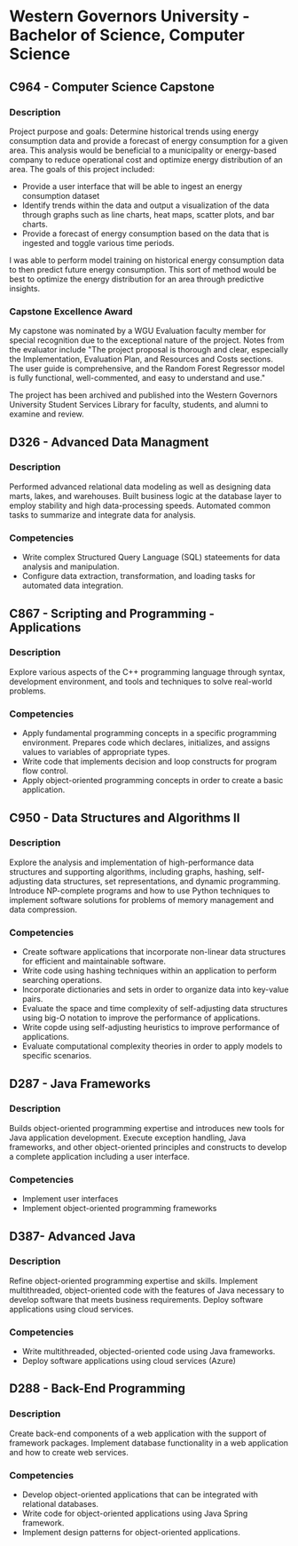 # Western Governors University - Bachelor of Science, Computer Science

## C964 - Computer Science Capstone
### Description
Project purpose and goals:
Determine historical trends using energy consumption data and provide a forecast of energy consumption for a given area. This analysis would be beneficial to a municipality or energy-based company to reduce operational cost and optimize energy distribution of an area.
The goals of this project included:
- Provide a user interface that will be able to ingest an energy consumption dataset
- Identify trends within the data and output a visualization of the data through graphs such as line charts, heat maps, scatter plots, and bar charts.
- Provide a forecast of energy consumption based on the data that is ingested and toggle various time periods.

I was able to perform model training on historical energy consumption data to then predict future energy consumption. This sort of method would be best to optimize the energy distribution for an area through predictive insights.

### Capstone Excellence Award
My capstone was nominated by a WGU Evaluation faculty member for special recognition due to the exceptional nature of the project. Notes from the evaluator include "The project proposal is thorough and clear, especially the Implementation, Evaluation Plan, and Resources and Costs sections. The user guide is comprehensive, and the Random Forest Regressor model is fully functional, well-commented, and easy to understand and use."

The project has been archived and published into the Western Governors University Student Services Library for faculty, students, and alumni to examine and review.

## D326 - Advanced Data Managment
### Description
Performed advanced relational data modeling as well as designing data marts, lakes, and warehouses. Built business logic at the database layer to employ stability and high data-processing speeds. Automated common tasks to summarize and integrate data for analysis.

### Competencies
- Write complex Structured Query Language (SQL) stateements for data analysis and manipulation.
- Configure data extraction, transformation, and loading tasks for automated data integration.
    
## C867 - Scripting and Programming - Applications
### Description
Explore various aspects of the C++ programming language through syntax, development environment, and tools and techniques to solve real-world problems.

### Competencies
- Apply fundamental programming concepts in a specific programming environment. Prepares code which declares, initializes, and assigns values to variables of appropriate types.
- Write code that implements decision and loop constructs for program flow control.
- Apply object-oriented programming concepts in order to create a basic application.
    
## C950 - Data Structures and Algorithms II
### Description
Explore the analysis and implementation of high-performance data structures and supporting algorithms, including graphs, hashing, self-adjusting data structures, set representations, and dynamic programming. Introduce NP-complete programs and how to use Python techniques to implement software solutions for problems of memory management and data compression.

### Competencies
- Create software applications that incorporate non-linear data structures for efficient and maintainable software.
- Write code using hashing techniques within an application to perform searching operations.
- Incorporate dictionaries and sets in order to organize data into key-value pairs.
- Evaluate the space and time complexity of self-adjusting data structures using big-O notation to improve the performance of applications.
- Write copde using self-adjusting heuristics to improve performance of applications.
- Evaluate computational complexity theories in order to apply models to specific scenarios.
    
## D287 - Java Frameworks
### Description
Builds object-oriented programming expertise and introduces new tools for Java application development. Execute exception handling, Java frameworks, and other object-oriented principles and constructs to develop a complete application including a user interface.

### Competencies
- Implement user interfaces
- Implement object-oriented programming frameworks
    
## D387- Advanced Java
### Description
Refine object-oriented programming expertise and skills. Implement multithreaded, object-oriented code with the features of Java necessary to develop software that meets business requirements. Deploy software applications using cloud services.

### Competencies
- Write multithreaded, objected-oriented code using Java frameworks.
- Deploy software applications using cloud services (Azure)
    
## D288 - Back-End Programming
### Description
Create back-end components of a web application with the support of framework packages. Implement database functionality in a web application and how to create web services.

### Competencies
- Develop object-oriented applications that can be integrated with relational databases.
- Write code for object-oriented applications using Java Spring framework.
- Implement design patterns for object-oriented applications.
